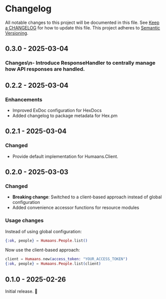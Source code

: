 # Changelog

All notable changes to this project will be documented in this file. See [Keep a
CHANGELOG](http://keepachangelog.com/) for how to update this file. This project
adheres to [Semantic Versioning](http://semver.org/).

<!-- %% CHANGELOG_ENTRIES %% -->

## 0.3.0 - 2025-03-04

### Changes\n- Introduce ResponseHandler to centrally manage how API responses are handled.


## 0.2.2 - 2025-03-04

### Enhancements

- Improved ExDoc configuration for HexDocs
- Added changelog to package metadata for Hex.pm


## 0.2.1 - 2025-03-04

### Changed

- Provide default implementation for Humaans.Client.

## 0.2.0 - 2025-03-03

### Changed

- **Breaking change**: Switched to a client-based approach instead of global configuration
- Added convenience accessor functions for resource modules

### Usage changes

Instead of using global configuration:
```elixir
{:ok, people} = Humaans.People.list()
```

Now use the client-based approach:
```elixir
client = Humaans.new(access_token: "YOUR_ACCESS_TOKEN")
{:ok, people} = Humaans.People.list(client)
```

## 0.1.0 - 2025-02-26

Initial release. :rocket:
